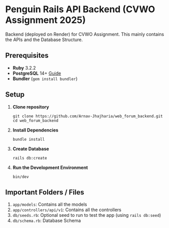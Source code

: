 # Penguin Rails API Backend (CVWO Assignment 2025)

Backend (deployed on Render) for CVWO Assignment. 
This mainly contains the APIs and the Database Structure. 

## Prerequisites

- **Ruby** 3.2.2
- **PostgreSQL** 14+ [Guide](https://www.digitalocean.com/community/tutorials/how-to-use-postgresql-with-your-ruby-on-rails-application-on-ubuntu-20-04)
- **Bundler** (`gem install bundler`)

## Setup

1. **Clone repository**
   
   ```
   git clone https://github.com/Arnav-Jhajharia/web_forum_backend.git
   cd web_forum_backend
   ```
   

3. **Install Dependencies**
   
   ```
   bundle install
   ```
   
4. **Create Database**

    ```
    rails db:create
    ```
   
4. **Run the Development Environment**
  
    ```
    bin/dev
    ```

## Important Folders / Files

1. ```app/models```: Contains all the models
2. ```app/controllers/api/v1```: Contains all the controllers
3. ```db/seeds.rb```: Optional seed to run to test the app (using ```rails db:seed```)
4. ```db/schema.rb```: Database Schema


